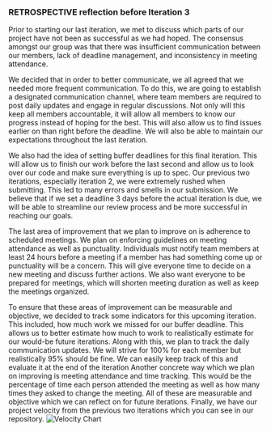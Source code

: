 ### RETROSPECTIVE reflection before Iteration 3

Prior to starting our last iteration, we met to discuss which parts of our project have not been as successful as we had hoped. The consensus amongst our group was that there was insufficient communication between our members, lack of deadline management, and inconsistency in meeting attendance. 

We decided that in order to better communicate, we all agreed that we needed more frequent communication. To do this, we are going to establish a designated communication channel, where team members are required to post daily updates and engage in regular discussions. Not only will this keep all members accountable, it will allow all members to know our progress instead of hoping for the best. This will also allow us to find issues earlier on than right before the deadline. We will also be able to maintain our expectations throughout the last iteration.

We also had the idea of setting buffer deadlines for this final iteration. This will allow us to finish our work before the last second and allow us to look over our code and make sure everything is up to spec. Our previous two iterations, especially iteration 2, we were extremely rushed when submitting. This led to many errors and smells in our submission. We believe that if we set a deadline 3 days before the actual iteration is due, we will be able to streamline our review process and be more successful in reaching our goals.

The last area of improvement that we plan to improve on is adherence to scheduled meetings. We plan on enforcing guidelines on meeting attendance as well as punctuality. Individuals must notify team members at least 24 hours before a meeting if a member has had something come up or punctuality will be a concern. This will give everyone time to decide on a new meeting and discuss further actions. We also want everyone to be prepared for meetings, which will shorten meeting duration as well as keep the meetings organized. 

To ensure that these areas of improvement can be measurable and objective, we decided to track some indicators for this upcoming iteration. This included, how much work we missed for our buffer deadline. This allows us to better estimate how much to work to realistically estimate for our would-be future iterations. Along with this, we plan to track the daily communication updates. We will strive for 100% for each member but realistically 95% should be fine. We can easily keep track of this and evaluate it at the end of the iteration Another concrete way which we plan on improving is meeting attendance and time tracking. This would be the percentage of time each person attended the meeting as well as how many times they asked to change the meeting. All of these are measurable and objective which we can reflect on for future iterations. Finally, we have our project velocity from the previous two iterations which you can see in our repository. 
![Velocity Chart](./image-1.png)
